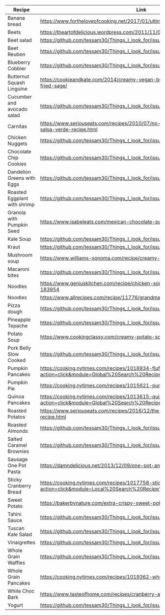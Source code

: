 | Recipe | Link |
|---------------------------|--------------------------------------------------------------------------------------------------------------------------------------------------|
| Banana bread | https://www.fortheloveofcooking.net/2017/01/ultimate-banana-bread.html |
| Beets | https://theartofdelicious.wordpress.com/2011/11/08/roasted-and-marinated-beets/ |
| Beet salad | https://github.com/tessam30/Things_I_look_for/issues/21#issue-567567157 |
| Beet Reuben | https://github.com/tessam30/Things_I_look_for/issues/8#issue-440389132 | 
| Blueberry Cobbler | https://github.com/tessam30/Things_I_look_for/issues/13#issue-453833397 |
| Butternut Squash Linguine | https://cookieandkate.com/2014/creamy-vegan-butternut-squash-linguine-with-fried-sage/ |
| Cucumber and avocado salad | https://github.com/tessam30/Things_I_look_for/issues/12#issue-452281940 |
| Carnitas | https://www.seriouseats.com/recipes/2010/07/no-waste-tacos-de-carnitas-with-salsa-verde-recipe.html | 
| Chicken Nuggets | https://github.com/tessam30/Things_I_look_for/issues/22#issue-569197711  |
| Chocolate Chip Cookies | https://github.com/tessam30/Things_I_look_for/issues/3 | 
| Dandelion Greens with Eggs | https://github.com/tessam30/Things_I_look_for/issues/9#issue-445123449 |
| Roasted Eggplant with shrimp | https://github.com/tessam30/Things_I_look_for/issues/10#issue-452280816 | 
| Granola with Pumpkin Seed | https://www.isabeleats.com/mexican-chocolate-pumpkin-seed-granola/ |
| Kale Soup | https://github.com/tessam30/Things_I_look_for/issues/20#issue-555031071 | 
| Kraut | https://github.com/tessam30/Things_I_look_for/issues/16#issue-497795075 |
| Mushroom soup | https://www.williams-sonoma.com/recipe/creamy-porcini-mushroom-soup.html |
| Macaroni bites | https://github.com/tessam30/Things_I_look_for/issues/23 |  
| Noodles | https://www.geniuskitchen.com/recipe/chicken-soup-and-homemade-noodles-183954 |
| Noodles | https://www.allrecipes.com/recipe/11776/grandmas-noodles-ii/ |
| Pizza dough | https://github.com/tessam30/Things_I_look_for/issues/4#issue-403637636 | 
| Pineapple Tepache | https://github.com/tessam30/Things_I_look_for/issues/5#issue-411139315 
| Potato Soup | https://www.cookingclassy.com/creamy-potato-soup/ |
| Pork Belly Slow Cooked | https://github.com/tessam30/Things_I_look_for/issues/18#issue-509643783 | . 
| Pumpkin Pancakes | https://cooking.nytimes.com/recipes/1018934-fluffy-pumpkin-pancakes?action=click&module=Global%20Search%20Recipe%20Card&pgType=search&rank=1 |
| Pumpkin Pie | https://cooking.nytimes.com/recipes/1015621-pumpkin-pie-with-a-vodka-crust |
| Quinoa Pancakes | https://cooking.nytimes.com/recipes/1013615-quinoa-pancakes?action=click&module=Global%20Search%20Recipe%20Card&pgType=search&rank=1 |
| Roasted Potatos | https://www.seriouseats.com/recipes/2016/12/the-best-roast-potatoes-ever-recipe.html |
| Roasted Almonds | https://github.com/tessam30/Things_I_look_for/issues/7#issue-438947051 | 
| Salted Caramel Brownies | https://github.com/tessam30/Things_I_look_for/issues/14#issue-455327944 |
| Sausage One Pot Pasta | https://damndelicious.net/2013/12/09/one-pot-andouille-sausage-skillet-pasta/ |
| Sticky Cranberry Bread | https://cooking.nytimes.com/recipes/1017758-sticky-cranberry-gingerbread?action=click&module=Local%20Search%20Recipe%20Card&pgType=search&rank=1 |
| Sweet Potato | https://bakerbynature.com/extra-crispy-sweet-potato-wedges/ |
| Tahini Sauce | https://github.com/tessam30/Things_I_look_for/issues/17#issue-499977378 |
| Tuscan Kale Salad | https://github.com/tessam30/Things_I_look_for/issues/19 |  
| Vinaigrettes | https://github.com/tessam30/Things_I_look_for/issues/15#issue-461228429 |  
| Whole Grain Waffles | https://github.com/tessam30/Things_I_look_for/issues/11#issue-452281335 |
| Whole Grain Pancakes | https://cooking.nytimes.com/recipes/1019362-whole-grain-pancakes |
| White Choc Bark | https://www.tasteofhome.com/recipes/cranberry-almond-bark/ |
| Yogurt | https://github.com/tessam30/Things_I_look_for/issues/6 |




